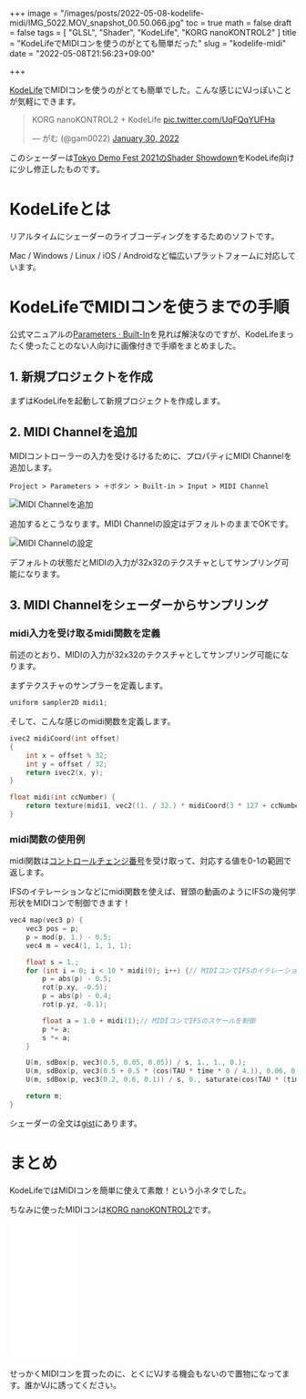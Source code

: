+++
image = "/images/posts/2022-05-08-kodelife-midi/IMG_5022.MOV_snapshot_00.50.066.jpg"
toc = true
math = false
draft = false
tags = [
    "GLSL", "Shader", "KodeLife", "KORG nanoKONTROL2"
]
title = "KodeLifeでMIDIコンを使うのがとても簡単だった"
slug = "kodelife-midi"
date = "2022-05-08T21:56:23+09:00"

+++

[KodeLife](https://hexler.net/kodelife)でMIDIコンを使うのがとても簡単でした。こんな感じにVJっぽいことが気軽にできます。

<blockquote class="twitter-tweet"><p lang="ht" dir="ltr">KORG nanoKONTROL2 + KodeLife <a href="https://t.co/UqFQqYUFHa">pic.twitter.com/UqFQqYUFHa</a></p>&mdash; がむ (@gam0022) <a href="https://twitter.com/gam0022/status/1487783819730059264?ref_src=twsrc%5Etfw">January 30, 2022</a></blockquote> <script async src="https://platform.twitter.com/widgets.js" charset="utf-8"></script>

このシェーダーは[Tokyo Demo Fest 2021のShader Showdown](/blog/2021/12/31/tdf2021-shader-showdown/)をKodeLife向けに少し修正したものです。

<!--more-->

# KodeLifeとは

リアルタイムにシェーダーのライブコーディングをするためのソフトです。

Mac / Windows / Linux / iOS / Androidなど幅広いプラットフォームに対応しています。

# KodeLifeでMIDIコンを使うまでの手順

公式マニュアルの[Parameters · Built-In](https://hexler.net/kodelife/manual/parameters-built-in)を見れば解決なのですが、KodeLifeまったく使ったことのない人向けに画像付きで手順をまとめました。

## 1. 新規プロジェクトを作成

まずはKodeLifeを起動して新規プロジェクトを作成します。

## 2. MIDI Channelを追加

MIDIコントローラーの入力を受けるけるために、プロパティにMIDI Channelを追加します。

`Project > Parameters > ＋ボタン > Built-in > Input > MIDI Channel`

![MIDI Channelを追加](/images/posts/2022-05-08-kodelife-midi/add-midi-channel.png)

追加するとこうなります。MIDI Channelの設定はデフォルトのままでOKです。

![MIDI Channelの設定](/images/posts/2022-05-08-kodelife-midi/midi-channel.png)

デフォルトの状態だとMIDIの入力が32x32のテクスチャとしてサンプリング可能になります。

## 3. MIDI Channelをシェーダーからサンプリング

### midi入力を受け取るmidi関数を定義

前述のとおり、MIDIの入力が32x32のテクスチャとしてサンプリング可能になります。

まずテクスチャのサンプラーを定義します。

```c
uniform sampler2D midi1;
```

そして、こんな感じのmidi関数を定義します。

```c
ivec2 midiCoord(int offset)
{
    int x = offset % 32;
    int y = offset / 32;
    return ivec2(x, y);
}

float midi(int ccNumber) {
    return texture(midi1, vec2((1. / 32.) * midiCoord(3 * 127 + ccNumber))).r;
}
```

### midi関数の使用例

midi関数は[コントロールチェンジ番号](https://www.g200kg.com/jp/docs/dic/controlchange.html)を受け取って、対応する値を0-1の範囲で返します。

IFSのイテレーションなどにmidi関数を使えば、冒頭の動画のようにIFSの幾何学形状をMIDIコンで制御できます！

```c
vec4 map(vec3 p) {
    vec3 pos = p;
    p = mod(p, 1.) - 0.5;
    vec4 m = vec4(1, 1, 1, 1);

    float s = 1.;
    for (int i = 0; i < 10 * midi(0); i++) {// MIDIコンでIFSのイテレーションを制御
        p = abs(p) - 0.5;
        rot(p.xy, -0.5);
        p = abs(p) - 0.4;
        rot(p.yz, -0.1);

        float a = 1.0 + midi(1);// MIDIコンでIFSのスケールを制御
        p *= a;
        s *= a;
    }

    U(m, sdBox(p, vec3(0.5, 0.05, 0.05)) / s, 1., 1., 0.);
    U(m, sdBox(p, vec3(0.5 + 0.5 * (cos(TAU * time * 0 / 4.)), 0.06, 0.05)) / s, 0., 0.1, 0.5);
    U(m, sdBox(p, vec3(0.2, 0.6, 0.1)) / s, 0., saturate(cos(TAU * (time + pos.z / 8.))), -0.5);

    return m;
}
```

シェーダーの全文は[gist](https://gist.github.com/gam0022/23fc2128753495f88b6824e1dd134168)にあります。

# まとめ

KodeLifeではMIDIコンを簡単に使えて素敵！という小ネタでした。

ちなみに使ったMIDIコンは[KORG nanoKONTROL2](https://amzn.to/39LN12C)です。

<iframe sandbox="allow-popups allow-scripts allow-modals allow-forms allow-same-origin" style="width:120px;height:240px;" marginwidth="0" marginheight="0" scrolling="no" frameborder="0" src="//rcm-fe.amazon-adsystem.com/e/cm?lt1=_blank&bc1=000000&IS2=1&bg1=FFFFFF&fc1=000000&lc1=0000FF&t=gam00220c-22&language=ja_JP&o=9&p=8&l=as4&m=amazon&f=ifr&ref=as_ss_li_til&asins=B004M8UZS8&linkId=8165ff008f7ff356a2d6382883941aca"></iframe>

せっかくMIDIコンを買ったのに、とくにVJする機会もないので置物になってます。誰かVJに誘ってください。